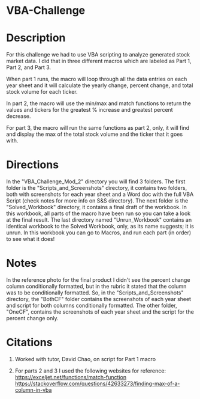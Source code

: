 # VBA-Challenge

# Description
For this challenge we had to use VBA scripting to analyze generated stock market data. I did that in three different macros which are labeled as Part 1, Part 2, and Part 3. 

When part 1 runs, the macro will loop through all the data entries on each year sheet and it will calculate the yearly change, percent change, and total stock volume for each ticker.

In part 2, the macro will use the min/max and match functions to return the values and tickers for the greatest % increase and greatest percent decrease. 

For part 3, the macro will run the same functions as part 2, only, it will find and display the max of the total stock volume and the ticker that it goes with. 

# Directions
In the "VBA_Challenge_Mod_2" directory you will find 3 folders. The first folder is the "Scripts_and_Screenshots" directory, it contains two folders, both with screenshots for each year sheet and a Word doc with the full VBA Script (check notes for more info on S&S directory). The next folder is the "Solved_Workbook" directory, it contains a final draft of the workbook. In this workbook, all parts of the macro have been run so you can take a look at the final result. The last directory named "Unrun_Workbook" contains an identical workbook to the Solved Workbook, only, as its name suggests; it is unrun. In this workbook you can go to Macros, and run each part (in order) to see what it does!

# Notes
In the reference photo for the final product I didn't see the percent change column conditionally formatted, but in the rubric it stated that the column was to be conditionally formatted. So, in the "Scripts_and_Screenshots" directory, the "BothCF" folder contains the screenshots of each year sheet and script for both columns conditionally formatted. The other folder, "OneCF", contains the screenshots of each year sheet and the script for the percent change only.

# Citations
1. Worked with tutor, David Chao, on script for Part 1 macro

2. For parts 2 and 3 I used the following websites for reference:
		https://exceljet.net/functions/match-function
    https://stackoverflow.com/questions/42633273/finding-max-of-a-column-in-vba


